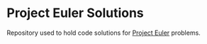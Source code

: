 # Project Euler Solutions

Repository used to hold code solutions for [Project Euler](https://projecteuler.net/) problems.

